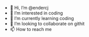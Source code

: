 - 👋 Hi, I’m @endercj
- 👀 I’m interested in coding
- 🌱 I’m currently learning coding
- 💞️ I’m looking to collaborate on githit
- 📫 How to reach me 

<!---
endercj/endercj is a ✨ special ✨ repository because its `README.md` (this file) appears on your GitHub profile.
You can click the Preview link to take a look at your changes.
--->
